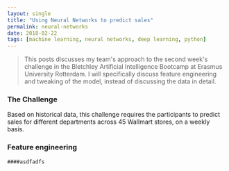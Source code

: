 ```yaml
---
layout: single
title: "Using Neural Networks to predict sales"
permalink: neural-networks
date: 2018-02-22
tags: [machine learning, neural networks, deep learning, python]
---
```


> This posts discusses my team's approach to the second week's challenge in the Bletchley Artificial Intelligence Bootcamp at Erasmus University Rotterdam. I will specifically discuss feature engineering and tweaking of the model, instead of discussing the data in detail.

### The Challenge
Based on historical data, this challenge requires the participants to predict sales for different departments across 45 Wallmart stores, on a weekly basis.


### Feature engineering
    ####asdfadfs
